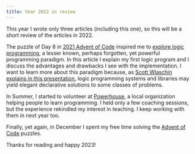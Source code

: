 ```yaml
---
title: Year 2022 in review
---
```


This year I wrote only three articles (including this one), so this will be a
short review of the articles in 2022.

The puzzle of Day 8 in [2021 Advent of Code][Aoc2021] inspired me to [explore
logic programming][LogicProgramming], a lesser known, perhaps forgotten, yet
powerful programming paradigm.  In this article I explain my first logic
program and I discuss the advantages and drawbacks I see with the
implementation.  I want to learn more about this paradigm because, as [Scott
Wlaschin explains in this presentation][40languages], logic programming systems
and libraries may yield elegant declarative solutions to some classes of
problems.

In Summer, I started to volunteer at [Powerhouse][Powerhouse], a local
organization helping people to learn programming.  I held only a few coaching
sessions, but the experience rekindled my interest in teaching.  I keep working
with them in next year too.

Finally, yet again, in December I spent my free time solving the [Advent of
Code][AoC2022] puzzles.

Thanks for reading and happy 2023!

[AoC2021]: {filename}2021-12-25-Advent-of-Code.markdown
[AoC2022]: {filename}2022-12-25-Advent-of-Code.markdown
[LogicProgramming]: {filename}2022-01-23-Exploring-logic-programming.markdown
[Powerhouse]: https://powerhouse-lausanne.ch
[40languages]: https://www.youtube.com/watch?v=mRwHZTNGdoY
[NixContainers]: {filename}2021-02-25-Container-images-Nix.markdown
